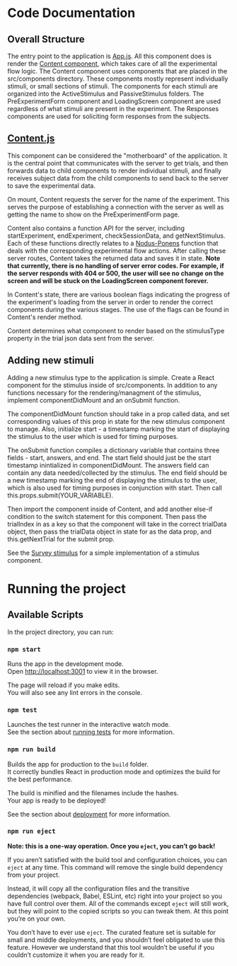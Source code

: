 # Code Documentation

## Overall Structure

The entry point to the application is [App.js](src/App.js).  All this component does is render the [Content component](src/Content.js), which takes care of all the experimental flow logic.  The Content component uses components that are placed in the src/components directory.  These components mostly represent individually stimuli, or small sections of stimuli.  The components for each stimuli are organized into the ActiveStimulus and PassiveStimulus folders.  The PreExperimentForm component and LoadingScreen component are used regardless of what stimuli are present in the experiment.  The Responses components are used for soliciting form responses from the subjects.

## [Content.js](src/Content.js)

This component can be considered the "motherboard" of the application.  It is the central point that communicates with the server to get trials, and then forwards data to child components to render individual stimuli, and finally receives subject data from the child components to send back to the server to save the experimental data.

On mount, Content requests the server for the name of the experiment.  This serves the purpose of establishing a connection with the server as well as getting the name to show on the PreExperimentForm page.

Content also contains a function API for the server, including startExperiment, endExperiment, checkSessionData, and getNextStimulus.  Each of these functions directly relates to a [Nodus-Ponens](https://www.npmjs.com/package/nodus-ponens) function that deals with the corresponding experimental flow actions.  After calling these server routes, Content takes the returned data and saves it in state.  **Note that currently, there is no handling of server error codes.  For example, if the server responds with 404 or 500, the user will see no change on the screen and will be stuck on the LoadingScreen component forever.**

In Content's state, there are various boolean flags indicating the progress of the experiment's loading from the server in order to render the correct components during the various stages.  The use of the flags can be found in Content's render method.

Content determines what component to render based on the stimulusType property in the trial json data sent from the server.

## Adding new stimuli

Adding a new stimulus type to the application is simple.  Create a React component for the stimulus inside of src/components.  In addition to any functions necessary for the rendering/managment of the stimulus, implement componentDidMount and an onSubmit function.

The componentDidMount function should take in a prop called data, and set corresponding values of this prop in state for the new stimulus component to manage.  Also, initialize start - a timestamp marking the start of displaying the stimulus to the user which is used for timing purposes.

The onSubmit function compiles a dictionary variable that contains three fields - start, answers, and end.  The start field should just be the start timestamp inintialized in componentDidMount.  The answers field can contain any data needed/collected by the stimulus.  The end field should be a new timestamp marking the end of displaying the stimulus to the user, which is also used for timing purposes in conjunction with start.  Then call this.props.submit(YOUR_VARIABLE).

Then import the component inside of Content, and add another else-if condition to the switch statement for this component.  Then pass the trialIndex in as a key so that the component will take in the correct trialData object, then pass the trialData object in state for as the data prop, and this.getNextTrial for the submit prop.

See the [Survey stimulus](src/components/PassiveStimulus/Survey/index.js) for a simple implementation of a stimulus component.

# Running the project

## Available Scripts

In the project directory, you can run:

### `npm start`

Runs the app in the development mode.<br />
Open [http://localhost:3001](http://localhost:3001) to view it in the browser.

The page will reload if you make edits.<br />
You will also see any lint errors in the console.

### `npm test`

Launches the test runner in the interactive watch mode.<br />
See the section about [running tests](https://facebook.github.io/create-react-app/docs/running-tests) for more information.

### `npm run build`

Builds the app for production to the `build` folder.<br />
It correctly bundles React in production mode and optimizes the build for the best performance.

The build is minified and the filenames include the hashes.<br />
Your app is ready to be deployed!

See the section about [deployment](https://facebook.github.io/create-react-app/docs/deployment) for more information.

### `npm run eject`

**Note: this is a one-way operation. Once you `eject`, you can’t go back!**

If you aren’t satisfied with the build tool and configuration choices, you can `eject` at any time. This command will remove the single build dependency from your project.

Instead, it will copy all the configuration files and the transitive dependencies (webpack, Babel, ESLint, etc) right into your project so you have full control over them. All of the commands except `eject` will still work, but they will point to the copied scripts so you can tweak them. At this point you’re on your own.

You don’t have to ever use `eject`. The curated feature set is suitable for small and middle deployments, and you shouldn’t feel obligated to use this feature. However we understand that this tool wouldn’t be useful if you couldn’t customize it when you are ready for it.

